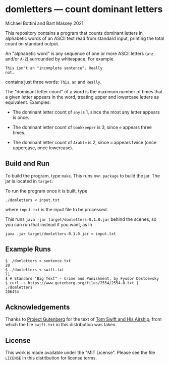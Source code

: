 # domletters — count dominant letters
Michael Bottini and Bart Massey 2021

This repository contains a program that counts dominant
letters in alphabetic words of an ASCII text read from
standard input, printing the total count on standard output.

An "alphabetic word" is any sequence of one or more
ASCII letters (`a`-`z` and/or `A`-`Z`) surrounded by
whitespace. For example

    This isn't an "incomplete sentence". Really
    not.

contains just three words: `This`, `an` and `Really`.

The "dominant letter count" of a word is the maximum number of
times that a given letter appears in the word, treating
upper and lowercase letters as equivalent. Examples:

* The dominant letter count of `any` is 1, since the most any
  letter appears is once.

* The dominant letter count of `bookkeeper` is 3, since `e`
  appears three times.

* The dominant letter count of `Arable` is 2, since `a`
  appears twice (once uppercase, once lowercase).

## Build and Run

To build the program, type `make`. This runs `mvn package` to build the
jar. The jar is located in `target`.

To run the program once it is built, type

    ./domletters < input.txt

where `input.txt` is the input file to be processed.

This runs `java -jar target/domletters-0.1.0.jar` behind the scenes,
so you can run that instead if you want, as in

    java -jar target/domletters-0.1.0.jar < input.txt

## Example Runs

    $ ./domletters < sentence.txt
    20
    $ ./domletters < swift.txt
    71
    $ # Standard "Big Text" - Crime and Punishment, by Fyodor Dostoevsky
    $ curl -s https://www.gutenberg.org/files/2554/2554-0.txt | ./domletters
    206454

## Acknowledgements

Thanks to [Project Gutenberg](http://gutenberg.org) for the
text of
[Tom Swift and His Airship](https://www.gutenberg.org/cache/epub/3005/pg3005.txt),
from which the file `swift.txt` in this distribution was
taken.

## License

This work is made available under the "MIT License". Please
see the file `LICENSE` in this distribution for license
terms.
